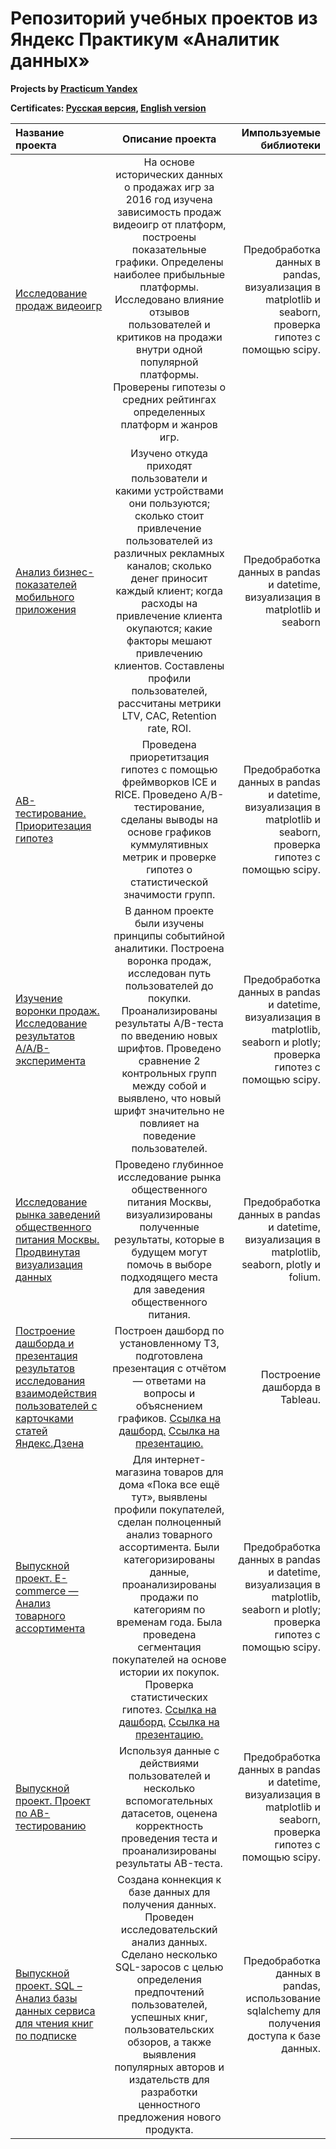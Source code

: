 # Репозиторий учебных проектов из Яндекс Практикум «Аналитик данных»
**Projects by [Practicum Yandex](https://practicum.yandex.ru)**

**Certificates: [Русская версия](Сертификат_Русский.pdf), [English version](Certificate_English.pdf)**

| Название проекта | Описание проекта | Импользуемые библиотеки |
| :---         |     :---:      |          ---: |
| [Исследование продаж видеоигр](Исследование_продаж_видеоигр.ipynb)   | На основе исторических данных о продажах игр за 2016 год изучена зависимость продаж видеоигр от платформ, построены показательные графики. Определены наиболее прибыльные платформы. Исследовано влияние отзывов пользователей и критиков на продажи внутри одной популярной платформы. Проверены гипотезы о средних рейтингах определенных платформ и жанров игр.    | Предобработка данных в pandas, визуализация в matplotlib и seaborn, проверка гипотез с помощью scipy.  |
| [Анализ бизнес-показателей мобильного приложения](Анализ_бизнес-показателей_мобильного_приложения.ipynb)    | Изучено откуда приходят пользователи и какими устройствами они пользуются; сколько стоит привлечение пользователей из различных рекламных каналов; сколько денег приносит каждый клиент; когда расходы на привлечение клиента окупаются; какие факторы мешают привлечению клиентов. Составлены профили пользователей, рассчитаны метрики LTV, CAC, Retention rate, ROI. |Предобработка данных в pandas и datetime, визуализация в matplotlib и seaborn |
| [АВ-тестирование. Приоритезация гипотез](АВ-тестирование_Приоритезация_гипотез.ipynb)    | Проведена приоретитзация гипотез с помощью фреймворков ICE и RICE. Проведено A/B-тестирование, сделаны выводы на основе графиков куммулятивных метрик и проверке гипотез о статистической значимости групп.  | Предобработка данных в pandas и datetime, визуализация в matplotlib и seaborn, проверка гипотез с помощью scipy.    |
| [Изучение воронки продаж. Исследование результатов A/A/B-эксперимента](Анализ_поведения_пользователей_мобильного_приложения.ipynb)   | В данном проекте  были изучены принципы событийной аналитики. Построена воронка продаж, исследован путь пользователей до покупки. Проанализированы результаты A/B-теста по введению новых шрифтов. Проведено сравнение 2 контрольных групп между собой и выявлено, что новый шрифт значительно не повлияет на поведение пользователей.  | Предобработка данных в pandas и datetime, визуализация в matplotlib, seaborn и plotly; проверка гипотез с помощью scipy.  |
| [Исследование рынка заведений общественного питания Москвы. Продвинутая визуализация данных](Визуализация_данных.Matplotlib,seaborn,plotly,folium.ipynb)   | Проведено глубинное исследование рынка общественного питания Москвы, визуализированы полученные результаты, которые в будущем могут помочь в выборе подходящего места для заведения общественного питания.  | Предобработка данных в pandas и datetime, визуализация в matplotlib, seaborn, plotly и folium.  |
| [Построение дашборда и презентация результатов исследования взаимодействия пользователей с карточками статей Яндекс.Дзена](Карточки_статей.zip)   | Построен дашборд по установленному ТЗ, подготовлена презентация с отчётом — ответами на вопросы и объяснением графиков. [Ссылка на дашборд.](https://public.tableau.com/app/profile/ilya.dobrovolsky/viz/_____16858036272300/sheet0?publish=yes) [Ссылка на презентацию.](https://docs.yandex.ru/docs/view?url=ya-disk%3A%2F%2F%2Fdisk%2FРынок%20заведений%20общ.%20питания_Добровольский.pdf&name=Рынок%20заведений%20общ.%20питания_Добровольский.pdf&uid=1692734712&nosw=1)  | Построение дашборда в Tableau.  |
| [Выпускной проект. E-commerce — Анализ товарного ассортимента](E-commerce.Итоговый_проект.ipynb)   | Для интернет-магазина товаров для дома «Пока все ещё тут», выявлены профили покупателей, сделан полноценный анализ товарного ассортимента. Были категоризированы данные, проанализированы продажи по категориям по временам года. Была проведена сегментация покупателей на основе истории их покупок. Проверка статистических гипотез. [Ссылка на дашборд.](https://public.tableau.com/app/profile/ilya.dobrovolsky/viz/E-commerce_dashboard/sheet2?publish=yes) [Ссылка на презентацию.](https://docviewer.yandex.ru/?url=ya-disk%3A%2F%2F%2Fdisk%2FE-commerce_Анализ%20товарного%20ассортимента%20интернет-магазина.pdf&name=E-commerce_Анализ%20товарного%20ассортимента%20интернет-магазина.pdf&uid=1692734712)   | Предобработка данных в pandas и datetime, визуализация в matplotlib, seaborn и plotly; проверка гипотез с помощью scipy. |
| [Выпускной проект. Проект по АB-тестированию](E-commerce.AB_Тестирование.Итоговый_проект.ipynb)   | Используя данные с действиями пользователей и несколько вспомогательных датасетов, оценена корректность проведения теста и проанализированы результаты AB-теста.  |  Предобработка данных в pandas и datetime, визуализация в matplotlib и seaborn, проверка гипотез с помощью scipy.  |
| [Выпускной проект. SQL – Анализ базы данных сервиса для чтения книг по подписке](SQL.Итоговый_проект.ipynb)   | Создана коннекция к базе данных для получения данных. Проведен исследовательский анализ данных. Сделано несколько SQL-заросов с целью определения предпочтений пользователей, успешных книг, пользовательских обзоров, а также выявления популярных авторов и издательств для разработки ценностного предложения нового продукта.  | Предобработка данных в pandas, использование sqlalchemy для получения доступа к базе данных.  |
